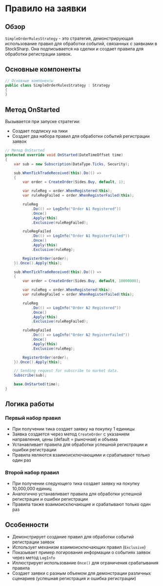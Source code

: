 # Правило на заявки

## Обзор

`SimpleOrderRulesStrategy` - это стратегия, демонстрирующая использование правил для обработки событий, связанных с заявками в StockSharp. Она подписывается на сделки и создает правила для обработки регистрации заявок.

## Основные компоненты

```cs
// Основные компоненты
public class SimpleOrderRulesStrategy : Strategy
{
}
```

## Метод OnStarted

Вызывается при запуске стратегии:

- Создает подписку на тики
- Создает два набора правил для обработки событий регистрации заявок

```cs
// Метод OnStarted
protected override void OnStarted(DateTimeOffset time)
{
	var sub = new Subscription(DataType.Ticks, Security);

	sub.WhenTickTradeReceived(this).Do(() =>
	{
		var order = CreateOrder(Sides.Buy, default, 1);

		var ruleReg = order.WhenRegistered(this);
		var ruleRegFailed = order.WhenRegisterFailed(this);

		ruleReg
			.Do(() => LogInfo("Order №1 Registered"))
			.Once()
			.Apply(this)
			.Exclusive(ruleRegFailed);

		ruleRegFailed
			.Do(() => LogInfo("Order №1 RegisterFailed"))
			.Once()
			.Apply(this)
			.Exclusive(ruleReg);

		RegisterOrder(order);
	}).Once().Apply(this);

	sub.WhenTickTradeReceived(this).Do(() =>
	{
		var order = CreateOrder(Sides.Buy, default, 10000000);

		var ruleReg = order.WhenRegistered(this);
		var ruleRegFailed = order.WhenRegisterFailed(this);

		ruleReg
			.Do(() => LogInfo("Order №2 Registered"))
			.Once()
			.Apply(this)
			.Exclusive(ruleRegFailed);

		ruleRegFailed
			.Do(() => LogInfo("Order №2 RegisterFailed"))
			.Once()
			.Apply(this)
			.Exclusive(ruleReg);

		RegisterOrder(order);
	}).Once().Apply(this);

	// Sending request for subscribe to market data.
	Subscribe(sub);

	base.OnStarted(time);
}
```

## Логика работы

### Первый набор правил

- При получении тика создает заявку на покупку 1 единицы
- Заявка создается через метод `CreateOrder` с указанием направления, цены (default = рыночная) и объема
- Устанавливает правила для обработки успешной регистрации и ошибки регистрации
- Правила являются взаимоисключающими и срабатывают только один раз

### Второй набор правил

- При получении следующего тика создает заявку на покупку 10,000,000 единиц
- Аналогично устанавливает правила для обработки успешной регистрации и ошибки регистрации
- Правила также взаимоисключающие и срабатывают только один раз

## Особенности

- Демонстрирует создание правил для обработки событий регистрации заявок
- Использует механизм взаимоисключающих правил (`Exclusive`)
- Показывает пример логирования информации о событиях заявок через метод `LogInfo`
- Иллюстрирует использование `Once()` для ограничения срабатывания правила
- Создает заявки с разным объемом для демонстрации различных сценариев (успешная регистрация и ошибка регистрации)